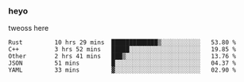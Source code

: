 ### heyo
tweoss here

<!--START_SECTION:waka-->

```text
Rust         10 hrs 29 mins  █████████████▒░░░░░░░░░░░   53.80 %
C++          3 hrs 52 mins   █████░░░░░░░░░░░░░░░░░░░░   19.85 %
Other        2 hrs 41 mins   ███▒░░░░░░░░░░░░░░░░░░░░░   13.76 %
JSON         51 mins         █░░░░░░░░░░░░░░░░░░░░░░░░   04.37 %
YAML         33 mins         ▓░░░░░░░░░░░░░░░░░░░░░░░░   02.90 %
```

<!--END_SECTION:waka-->

<!--
**Tweoss/tweoss** is a ✨ _special_ ✨ repository because its `README.md` (this file) appears on your GitHub profile.

Here are some ideas to get you started:

- 🔭 I’m currently working on ...
- 🌱 I’m currently learning ...
- 👯 I’m looking to collaborate on ...
- 🤔 I’m looking for help with ...
- 💬 Ask me about ...
- 📫 How to reach me: ...
- 😄 Pronouns: ...
- ⚡ Fun fact: ...
-->

